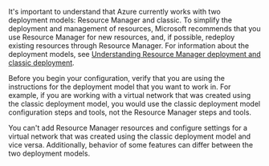 It's important to understand that Azure currently works with two deployment models: Resource Manager and classic. To simplify the deployment and management of resources, Microsoft recommends that you use Resource Manager for new resources, and, if possible, redeploy existing resources through Resource Manager. For information about the deployment models, see [Understanding Resource Manager deployment and classic deployment](../articles/resource-manager-deployment-model.md).

Before you begin your configuration, verify that you are using the instructions for the deployment model that you want to work in. For example, if you are working with a virtual network that was created using the classic deployment model, you would use the classic deployment model configuration steps and tools, not the Resource Manager steps and tools. 

You can't add Resource Manager resources and configure settings for a virtual network that was created using the classic deployment model and vice versa. Additionally, behavior of some features can differ between the two deployment models. 